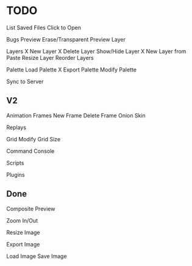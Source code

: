 TODO
====
List Saved Files
  Click to Open

Bugs
  Preview Erase/Transparent
  Preview Layer

Layers
  X New Layer
  X Delete Layer
  Show/Hide Layer
  X New Layer from Paste
  Resize Layer
  Reorder Layers

Palette
  Load Palette
  X Export Palette
  Modify Palette

Sync to Server

V2
----

Animation Frames
  New Frame
  Delete Frame
  Onion Skin

Replays

Grid
  Modify Grid Size

Command Console

Scripts

Plugins

Done
----
Composite Preview

Zoom In/Out

Resize Image

Export Image

Load Image
Save Image
